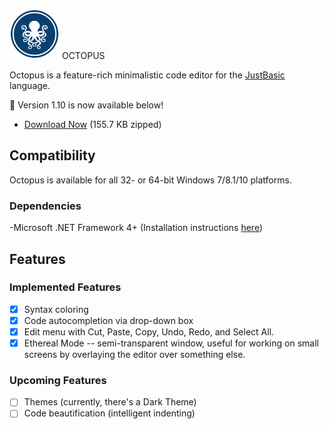 <img src="regular.png" alt="octopus logo" width="80"> OCTOPUS

Octopus is a feature-rich minimalistic code editor for the [JustBasic](http://www.justbasic.com/) language.

:loudspeaker: Version 1.10 is now available below!

- [Download Now](https://github.com/servusDei2018/servusdei2018.github.io/raw/master/octopus_v1_1_0.zip) (155.7 KB zipped)

## Compatibility

Octopus is available for all 32- or 64-bit Windows 7/8.1/10 platforms.

### Dependencies

-Microsoft .NET Framework 4+ (Installation instructions [here](https://www.microsoft.com/en-us/download/details.aspx?id=30653))

## Features

### Implemented Features

- [X] Syntax coloring
- [X] Code autocompletion via drop-down box
- [X] Edit menu with Cut, Paste, Copy, Undo, Redo, and Select All.
- [X] Ethereal Mode -- semi-transparent window, useful for working on small screens by overlaying the editor over something else.

### Upcoming Features

- [ ] Themes (currently, there's a Dark Theme)
- [ ] Code beautification (intelligent indenting)
